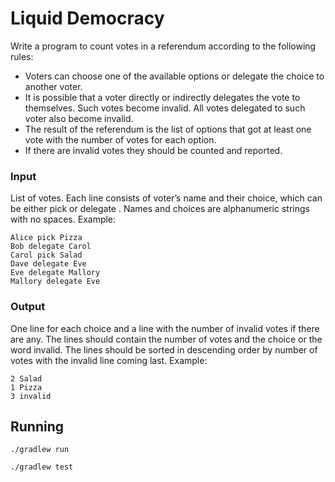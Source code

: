 # Liquid Democracy

Write a program to count votes in a referendum according to the following rules:
* Voters can choose one of the available options or delegate the choice to another voter.
* It is possible that a voter directly or indirectly delegates the vote to themselves. Such
votes become invalid. All votes delegated to such voter also become invalid.
* The result of the referendum is the list of options that got at least one vote with the
number of votes for each option.
* If there are invalid votes they should be counted and reported.

### Input
List of votes.
Each line consists of voter’s name and their choice, which can be either pick <choice>or delegate <name>. Names and choices are alphanumeric strings with no spaces. Example:
```
Alice pick Pizza
Bob delegate Carol
Carol pick Salad
Dave delegate Eve
Eve delegate Mallory
Mallory delegate Eve
```

### Output
One line for each choice and a line with the number of invalid votes if there are any. The lines
should contain the number of votes and the choice or the word invalid. The lines should be
sorted in descending order by number of votes with the invalid line coming last. Example:
```
2 Salad
1 Pizza
3 invalid
```


## Running
`./gradlew run`

`./gradlew test`
